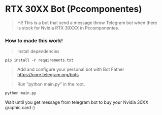 # RTX 30XX Bot (Pccomponentes)
> Hi! This is a bot that send a message throw Telegram bot when there is stock for Nvidia RTX 30XXX in Pccomponentes.

### How to made this work!
> Install dependencies
```shell
pip install -r requirements.txt
```

>Add and configure your personal bot with Bot Father
https://core.telegram.org/bots

> Run "python main.py" in the root.
```shell
python main.py
```

Wait until you get message from telegram bot to buy your Nvidia 30XX graphic card :)